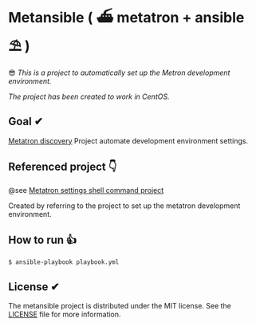 # Metansible ( ⛴ metatron + ansible ⛱ )
😎 *This is a project to automatically set up the Metron development environment.*

*The project has been created to work in CentOS.*

## Goal ✔︎

[Metatron discovery](https://github.com/metatron-app/metatron-discovery) Project automate development environment settings.


## Referenced project 👇

@see [Metatron settings shell command project](https://github.com/ninezero90hy/metatron-settings)

Created by referring to the project to set up the metatron development environment.


## How to run 👍

```shell
$ ansible-playbook playbook.yml
```

## License ✔︎
The metansible project is distributed under the MIT license. See the [LICENSE](LICENSE) file for more information.

